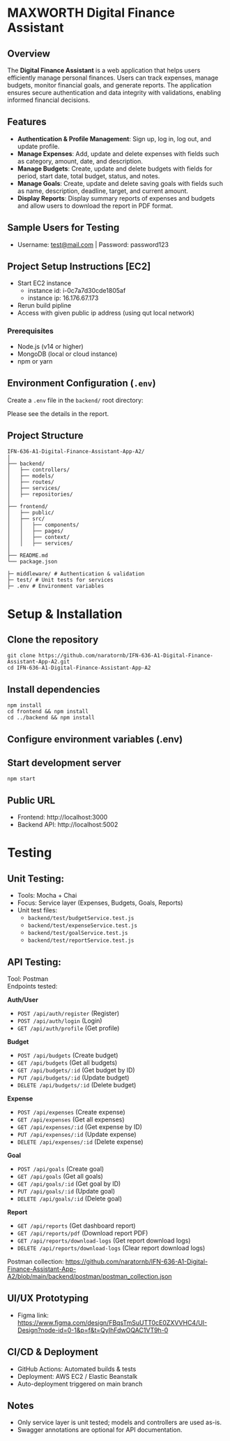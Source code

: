 # MAXWORTH Digital Finance Assistant

## Overview
The **Digital Finance Assistant** is a web application that helps users efficiently manage personal finances. Users can track expenses, manage budgets, monitor financial goals, and generate reports. The application ensures secure authentication and data integrity with validations, enabling informed financial decisions.

## Features
- **Authentication & Profile Management**: Sign up, log in, log out, and update profile.
- **Manage Expenses**: Add, update and delete expenses with fields such as category, amount, date, and description.
- **Manage Budgets**: Create, update and delete budgets with fields for period, start date, total budget, status, and notes.
- **Manage Goals**: Create, update and delete saving goals with fields such as name, description, deadline, target, and current amount.
- **Display Reports**: Display summary reports of expenses and budgets and allow users to download the report in PDF format.

## Sample Users for Testing
- Username: test@mail.com | Password: password123

## Project Setup Instructions [EC2]
- Start EC2 instance
    - instance id: i-0c7a7d30cde1805af
    - instance ip: 16.176.67.173
- Rerun build pipline
- Access with given public ip address (using qut local network)

### Prerequisites
- Node.js (v14 or higher)
- MongoDB (local or cloud instance)
- npm or yarn

## Environment Configuration (`.env`)
Create a `.env` file in the `backend/` root directory:

Please see the details in the report.

## Project Structure
```
IFN-636-A1-Digital-Finance-Assistant-App-A2/
│
├── backend/
│   ├── controllers/
│   ├── models/
│   ├── routes/
│   ├── services/
│   ├── repositories/
│
├── frontend/
│   ├── public/
│   ├── src/
│   │   ├── components/
│   │   ├── pages/
│   │   ├── context/
│   │   ├── services/
│
├── README.md
└── package.json
```
    ├─ middleware/ # Authentication & validation  
    ├─ test/ # Unit tests for services  
    ├─ .env # Environment variables  

# Setup & Installation

## Clone the repository
```
git clone https://github.com/naratornb/IFN-636-A1-Digital-Finance-Assistant-App-A2.git
cd IFN-636-A1-Digital-Finance-Assistant-App-A2
```
## Install dependencies
```
npm install
cd frontend && npm install
cd ../backend && npm install
```
## Configure environment variables (.env)
## Start development server
```
npm start
```
## Public URL
- Frontend: http://localhost:3000
- Backend API: http://localhost:5002

# Testing

## Unit Testing:
- Tools: Mocha + Chai  
- Focus: Service layer (Expenses, Budgets, Goals, Reports)  
- Unit test files:
    - `backend/test/budgetService.test.js`
    - `backend/test/expenseService.test.js`
    - `backend/test/goalService.test.js`
    - `backend/test/reportService.test.js`

## API Testing:

Tool: Postman  
Endpoints tested:

**Auth/User**
- `POST /api/auth/register` (Register)
- `POST /api/auth/login` (Login)
- `GET /api/auth/profile` (Get profile)

**Budget**
- `POST /api/budgets` (Create budget)
- `GET /api/budgets` (Get all budgets)
- `GET /api/budgets/:id` (Get budget by ID)
- `PUT /api/budgets/:id` (Update budget)
- `DELETE /api/budgets/:id` (Delete budget)

**Expense**
- `POST /api/expenses` (Create expense)
- `GET /api/expenses` (Get all expenses)
- `GET /api/expenses/:id` (Get expense by ID)
- `PUT /api/expenses/:id` (Update expense)
- `DELETE /api/expenses/:id` (Delete expense)

**Goal**
- `POST /api/goals` (Create goal)
- `GET /api/goals` (Get all goals)
- `GET /api/goals/:id` (Get goal by ID)
- `PUT /api/goals/:id` (Update goal)
- `DELETE /api/goals/:id` (Delete goal)

**Report**
- `GET /api/reports` (Get dashboard report)
- `GET /api/reports/pdf` (Download report PDF)
- `GET /api/reports/download-logs` (Get report download logs)
- `DELETE /api/reports/download-logs` (Clear report download logs)

Postman collection: <https://github.com/naratornb/IFN-636-A1-Digital-Finance-Assistant-App-A2/blob/main/backend/postman/postman_collection.json>

## UI/UX Prototyping
- Figma link: <https://www.figma.com/design/FBqsTmSuUTT0cE0ZXVVHC4/UI-Design?node-id=0-1&p=f&t=QyIhFdwOQAC1VT9h-0>  

## CI/CD & Deployment
- GitHub Actions: Automated builds & tests  
- Deployment: AWS EC2 / Elastic Beanstalk  
- Auto-deployment triggered on main branch  

## Notes
- Only service layer is unit tested; models and controllers are used as-is.  
- Swagger annotations are optional for API documentation.


